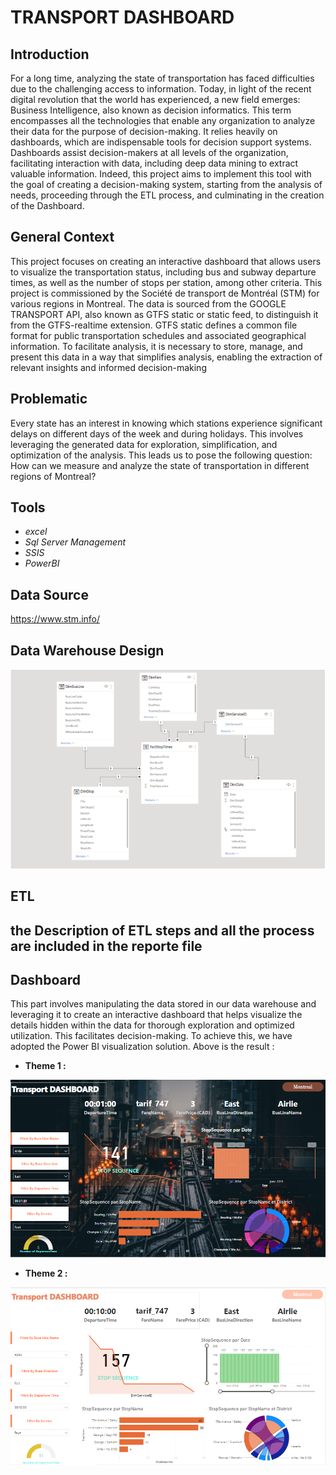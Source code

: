 # TRANSPORT DASHBOARD

## Introduction

For a long time, analyzing the state of transportation has faced difficulties due to the challenging access to information. Today, in light of the recent digital revolution that the world has experienced, a new field emerges: Business Intelligence, also known as decision informatics. This term encompasses all the technologies that enable any organization to analyze their data for the purpose of decision-making. It relies heavily on dashboards, which are indispensable tools for decision support systems. Dashboards assist decision-makers at all levels of the organization, facilitating interaction with data, including deep data mining to extract valuable information. Indeed, this project aims to implement this tool with the goal of creating a decision-making system, starting from the analysis of needs, proceeding through the ETL process, and culminating in the creation of the Dashboard.

## General Context

This project focuses on creating an interactive dashboard that allows users to visualize the transportation status, including bus and subway departure times, as well as the number of stops per station, among other criteria. This project is commissioned by the Société de transport de Montréal (STM) for various regions in Montreal. The data is sourced from the GOOGLE TRANSPORT API, also known as GTFS static or static feed, to distinguish it from the GTFS-realtime extension. GTFS static defines a common file format for public transportation schedules and associated geographical information. To facilitate analysis, it is necessary to store, manage, and present this data in a way that simplifies analysis, enabling the extraction of relevant insights and informed decision-making

## Problematic

Every state has an interest in knowing which stations experience significant delays on different days of the week and during holidays. This involves leveraging the generated data for exploration, simplification, and optimization of the analysis. This leads us to pose the following question: How can we measure and analyze the state of transportation in different regions of Montreal?

## Tools 

- *excel*
- *Sql Server Management*
- *SSIS*
- *PowerBI*

## Data Source 
https://www.stm.info/

## Data Warehouse Design

![](https://github.com/elanssariyassine/TRANSPORT_BI_ETL_DASHBOARD/blob/main/Design.png)

## ETL 

the Description of ETL steps and all the process are included in the reporte file 
-

## Dashboard 

This part involves manipulating the data stored in our data warehouse and leveraging it to create an interactive dashboard that helps visualize the details hidden within the data for thorough exploration and optimized utilization. This facilitates decision-making. To achieve this, we have adopted the Power BI visualization solution. Above is the result :

- **Theme 1 :**

![](https://github.com/elanssariyassine/TRANSPORT_BI_ETL_DASHBOARD/blob/main/dashboard.png)

- **Theme 2 :**

![](https://github.com/elanssariyassine/TRANSPORT_BI_ETL_DASHBOARD/blob/main/dashboard2.png)



 


